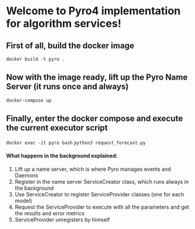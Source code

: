 # Welcome to Pyro4 implementation for algorithm services!

## First of all, build the docker image

`docker build -t pyro .`

## Now with the image ready, lift up the Pyro Name Server (it runs once and always)

`docker-compose up`

## Finally, enter the docker compose and execute the current executor script

`docker exec -it pyro bash`
`python3 request_forecast.py`


#### What happens in the background explained:
1. Lift up a name server, which is where Pyro manages events and Daemons
2. Register in the name server ServiceCreator class, which runs always in the background
3. Use ServiceCreator to register ServiceProvider classes (one for each model)
4. Request the ServiceProvider to execute with all the parameters and get the results and error metrics
5. ServiceProvider unregisters by himself

